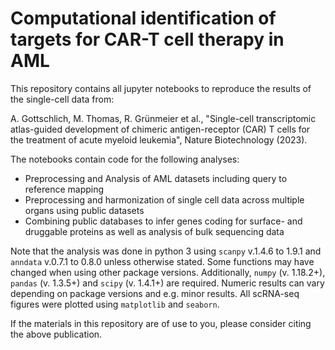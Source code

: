# Computational identification of targets for CAR-T cell therapy in AML

This repository contains all jupyter notebooks to reproduce the results of the single-cell data from: 

A. Gottschlich, M. Thomas, R. Grünmeier et al., "Single-cell transcriptomic atlas-guided development of chimeric antigen-receptor (CAR) T cells for the treatment of acute myeloid leukemia", Nature Biotechnology (2023).

The notebooks contain code for the following analyses:

- Preprocessing and Analysis of AML datasets including query to reference mapping
- Preprocessing and harmonization of single cell data across multiple organs using public datasets
- Combining public databases to infer genes coding for surface- and druggable proteins as well as analysis of bulk sequencing data

Note that the analysis was done in python 3 using ```scanpy``` v.1.4.6 to 1.9.1 and ```anndata``` v.0.7.1 to 0.8.0 unless otherwise stated. Some functions may have changed when using other package versions. 
Additionally, ```numpy``` (v. 1.18.2+), ```pandas``` (v. 1.3.5+) and ```scipy``` (v. 1.4.1+) are required. Numeric results can vary depending on package versions and e.g. minor results. All scRNA-seq figures were plotted using ```matplotlib``` and ```seaborn```. 


If the materials in this repository are of use to you, please consider citing the above publication.
